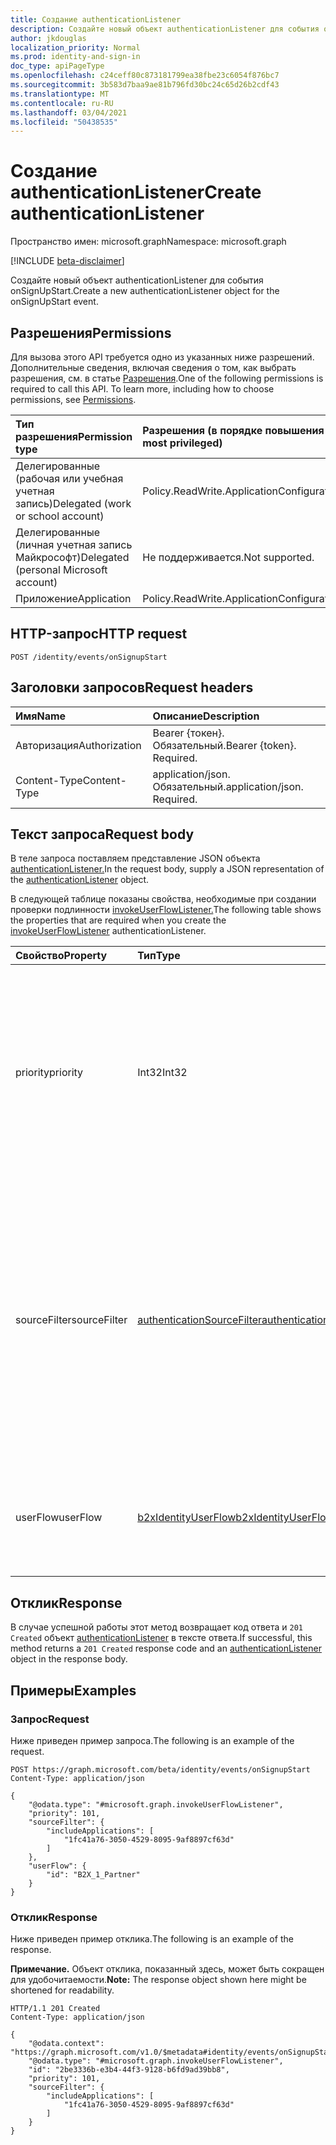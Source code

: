 ```yaml
---
title: Создание authenticationListener
description: Создайте новый объект authenticationListener для события onSignUpStart.
author: jkdouglas
localization_priority: Normal
ms.prod: identity-and-sign-in
doc_type: apiPageType
ms.openlocfilehash: c24ceff80c873181799ea38fbe23c6054f876bc7
ms.sourcegitcommit: 3b583d7baa9ae81b796fd30bc24c65d26b2cdf43
ms.translationtype: MT
ms.contentlocale: ru-RU
ms.lasthandoff: 03/04/2021
ms.locfileid: "50438535"
---
```

# <a name="create-authenticationlistener"></a><span data-ttu-id="3b930-103">Создание authenticationListener</span><span class="sxs-lookup"><span data-stu-id="3b930-103">Create authenticationListener</span></span>

<span data-ttu-id="3b930-104">Пространство имен: microsoft.graph</span><span class="sxs-lookup"><span data-stu-id="3b930-104">Namespace: microsoft.graph</span></span>

[!INCLUDE [beta-disclaimer](../../includes/beta-disclaimer.md)]

<span data-ttu-id="3b930-105">Создайте новый объект authenticationListener для события onSignUpStart.</span><span class="sxs-lookup"><span data-stu-id="3b930-105">Create a new authenticationListener object for the onSignUpStart event.</span></span>

## <a name="permissions"></a><span data-ttu-id="3b930-106">Разрешения</span><span class="sxs-lookup"><span data-stu-id="3b930-106">Permissions</span></span>

<span data-ttu-id="3b930-p101">Для вызова этого API требуется одно из указанных ниже разрешений. Дополнительные сведения, включая сведения о том, как выбрать разрешения, см. в статье [Разрешения](/graph/permissions-reference).</span><span class="sxs-lookup"><span data-stu-id="3b930-p101">One of the following permissions is required to call this API. To learn more, including how to choose permissions, see [Permissions](/graph/permissions-reference).</span></span>

|<span data-ttu-id="3b930-109">Тип разрешения</span><span class="sxs-lookup"><span data-stu-id="3b930-109">Permission type</span></span>|<span data-ttu-id="3b930-110">Разрешения (в порядке повышения привилегий)</span><span class="sxs-lookup"><span data-stu-id="3b930-110">Permissions (from least to most privileged)</span></span>|
|:---|:---|
|<span data-ttu-id="3b930-111">Делегированные (рабочая или учебная учетная запись)</span><span class="sxs-lookup"><span data-stu-id="3b930-111">Delegated (work or school account)</span></span>|<span data-ttu-id="3b930-112">Policy.ReadWrite.ApplicationConfiguration</span><span class="sxs-lookup"><span data-stu-id="3b930-112">Policy.ReadWrite.ApplicationConfiguration</span></span>|
|<span data-ttu-id="3b930-113">Делегированные (личная учетная запись Майкрософт)</span><span class="sxs-lookup"><span data-stu-id="3b930-113">Delegated (personal Microsoft account)</span></span>|<span data-ttu-id="3b930-114">Не поддерживается.</span><span class="sxs-lookup"><span data-stu-id="3b930-114">Not supported.</span></span>|
|<span data-ttu-id="3b930-115">Приложение</span><span class="sxs-lookup"><span data-stu-id="3b930-115">Application</span></span>|<span data-ttu-id="3b930-116">Policy.ReadWrite.ApplicationConfiguration</span><span class="sxs-lookup"><span data-stu-id="3b930-116">Policy.ReadWrite.ApplicationConfiguration</span></span>|

## <a name="http-request"></a><span data-ttu-id="3b930-117">HTTP-запрос</span><span class="sxs-lookup"><span data-stu-id="3b930-117">HTTP request</span></span>

<!-- {
  "blockType": "ignored"
}
-->

``` http
POST /identity/events/onSignupStart
```

## <a name="request-headers"></a><span data-ttu-id="3b930-118">Заголовки запросов</span><span class="sxs-lookup"><span data-stu-id="3b930-118">Request headers</span></span>

|<span data-ttu-id="3b930-119">Имя</span><span class="sxs-lookup"><span data-stu-id="3b930-119">Name</span></span>|<span data-ttu-id="3b930-120">Описание</span><span class="sxs-lookup"><span data-stu-id="3b930-120">Description</span></span>|
|:---|:---|
|<span data-ttu-id="3b930-121">Авторизация</span><span class="sxs-lookup"><span data-stu-id="3b930-121">Authorization</span></span>|<span data-ttu-id="3b930-p102">Bearer {токен}. Обязательный.</span><span class="sxs-lookup"><span data-stu-id="3b930-p102">Bearer {token}. Required.</span></span>|
|<span data-ttu-id="3b930-124">Content-Type</span><span class="sxs-lookup"><span data-stu-id="3b930-124">Content-Type</span></span>|<span data-ttu-id="3b930-p103">application/json. Обязательный.</span><span class="sxs-lookup"><span data-stu-id="3b930-p103">application/json. Required.</span></span>|

## <a name="request-body"></a><span data-ttu-id="3b930-127">Текст запроса</span><span class="sxs-lookup"><span data-stu-id="3b930-127">Request body</span></span>

<span data-ttu-id="3b930-128">В теле запроса поставляем представление JSON объекта [authenticationListener.](../resources/authenticationlistener.md)</span><span class="sxs-lookup"><span data-stu-id="3b930-128">In the request body, supply a JSON representation of the [authenticationListener](../resources/authenticationlistener.md) object.</span></span>

<span data-ttu-id="3b930-129">В следующей таблице показаны свойства, необходимые при создании проверки подлинности [invokeUserFlowListener.](../resources/invokeuserflowlistener.md)</span><span class="sxs-lookup"><span data-stu-id="3b930-129">The following table shows the properties that are required when you create the [invokeUserFlowListener](../resources/invokeuserflowlistener.md) authenticationListener.</span></span>

|<span data-ttu-id="3b930-130">Свойство</span><span class="sxs-lookup"><span data-stu-id="3b930-130">Property</span></span>|<span data-ttu-id="3b930-131">Тип</span><span class="sxs-lookup"><span data-stu-id="3b930-131">Type</span></span>|<span data-ttu-id="3b930-132">Описание</span><span class="sxs-lookup"><span data-stu-id="3b930-132">Description</span></span>|
|:---|:---|:---|
|<span data-ttu-id="3b930-133">priority</span><span class="sxs-lookup"><span data-stu-id="3b930-133">priority</span></span>|<span data-ttu-id="3b930-134">Int32</span><span class="sxs-lookup"><span data-stu-id="3b930-134">Int32</span></span>|<span data-ttu-id="3b930-135">Приоритет слушателя.</span><span class="sxs-lookup"><span data-stu-id="3b930-135">The priority of the listener.</span></span> <span data-ttu-id="3b930-136">Определяет порядок оценки, когда в событии имеется несколько слушателей.</span><span class="sxs-lookup"><span data-stu-id="3b930-136">Determines the order of evaluation when an event has multiple listeners.</span></span> <span data-ttu-id="3b930-137">Приоритет оценивается от низкого до высокого.</span><span class="sxs-lookup"><span data-stu-id="3b930-137">The priority is evaluated from low to high.</span></span>|
|<span data-ttu-id="3b930-138">sourceFilter</span><span class="sxs-lookup"><span data-stu-id="3b930-138">sourceFilter</span></span>|[<span data-ttu-id="3b930-139">authenticationSourceFilter</span><span class="sxs-lookup"><span data-stu-id="3b930-139">authenticationSourceFilter</span></span>](../resources/authenticationsourcefilter.md)|<span data-ttu-id="3b930-140">Фильтр на основе источника проверки подлинности, который используется для определения оценки прослушиваемого.</span><span class="sxs-lookup"><span data-stu-id="3b930-140">Filter based on the source of the authentication that is used to determine whether the listener is evaluated.</span></span> <span data-ttu-id="3b930-141">В настоящее время это ограничивается оценками на основе приложения, в которое пользователь проходит проверку подлинности.</span><span class="sxs-lookup"><span data-stu-id="3b930-141">This is currently limited to evaluations based on application the user is authenticating to.</span></span>|
|<span data-ttu-id="3b930-142">userFlow</span><span class="sxs-lookup"><span data-stu-id="3b930-142">userFlow</span></span>|[<span data-ttu-id="3b930-143">b2xIdentityUserFlow</span><span class="sxs-lookup"><span data-stu-id="3b930-143">b2xIdentityUserFlow</span></span>](../resources/b2xidentityuserflow.md)|<span data-ttu-id="3b930-144">Объект [b2xIdentityUserFlow,](../resources/b2xidentityuserflow.md) который будет вызываться при оценке этого действия.</span><span class="sxs-lookup"><span data-stu-id="3b930-144">The [b2xIdentityUserFlow](../resources/b2xidentityuserflow.md) object that will be invoked when this action is evaluated.</span></span>|

## <a name="response"></a><span data-ttu-id="3b930-145">Отклик</span><span class="sxs-lookup"><span data-stu-id="3b930-145">Response</span></span>

<span data-ttu-id="3b930-146">В случае успешной работы этот метод возвращает код ответа и `201 Created` объект [authenticationListener](../resources/authenticationlistener.md) в тексте ответа.</span><span class="sxs-lookup"><span data-stu-id="3b930-146">If successful, this method returns a `201 Created` response code and an [authenticationListener](../resources/authenticationlistener.md) object in the response body.</span></span>

## <a name="examples"></a><span data-ttu-id="3b930-147">Примеры</span><span class="sxs-lookup"><span data-stu-id="3b930-147">Examples</span></span>

### <a name="request"></a><span data-ttu-id="3b930-148">Запрос</span><span class="sxs-lookup"><span data-stu-id="3b930-148">Request</span></span>

<span data-ttu-id="3b930-149">Ниже приведен пример запроса.</span><span class="sxs-lookup"><span data-stu-id="3b930-149">The following is an example of the request.</span></span>

<!-- {
  "blockType": "request",
  "name": "create_authenticationlistener_from_"
}
-->

``` http
POST https://graph.microsoft.com/beta/identity/events/onSignupStart
Content-Type: application/json

{
    "@odata.type": "#microsoft.graph.invokeUserFlowListener",
    "priority": 101,
    "sourceFilter": {
        "includeApplications": [
            "1fc41a76-3050-4529-8095-9af8897cf63d"
        ]
    },
    "userFlow": {
        "id": "B2X_1_Partner"
    }
}
```

### <a name="response"></a><span data-ttu-id="3b930-150">Отклик</span><span class="sxs-lookup"><span data-stu-id="3b930-150">Response</span></span>

<span data-ttu-id="3b930-151">Ниже приведен пример отклика.</span><span class="sxs-lookup"><span data-stu-id="3b930-151">The following is an example of the response.</span></span>

<span data-ttu-id="3b930-152">**Примечание.** Объект отклика, показанный здесь, может быть сокращен для удобочитаемости.</span><span class="sxs-lookup"><span data-stu-id="3b930-152">**Note:** The response object shown here might be shortened for readability.</span></span>
<!-- {
  "blockType": "response",
  "truncated": true,
  "@odata.type": "microsoft.graph.authenticationListener"
}
-->

``` http
HTTP/1.1 201 Created
Content-Type: application/json

{
    "@odata.context": "https://graph.microsoft.com/v1.0/$metadata#identity/events/onSignupStart/Microsoft.Graph.InvokeUserFlowListener/$entity",
    "@odata.type": "#microsoft.graph.invokeUserFlowListener",
    "id": "2be3336b-e3b4-44f3-9128-b6fd9ad39bb8",
    "priority": 101,
    "sourceFilter": {
        "includeApplications": [
            "1fc41a76-3050-4529-8095-9af8897cf63d"
        ]
    }
}
```
